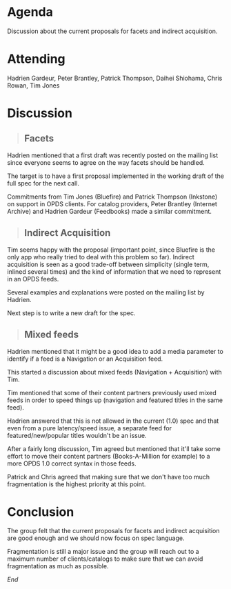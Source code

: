 # Agenda #

Discussion about the current proposals for facets and indirect acquisition.


# Attending #

Hadrien Gardeur, Peter Brantley, Patrick Thompson, Daihei Shiohama, Chris Rowan, Tim Jones


# Discussion #

> ## Facets ##

Hadrien mentioned that a first draft was recently posted on the mailing list since everyone seems to agree on the way facets should be handled.

The target is to have a first proposal implemented in the working draft of the full spec for the next call.

Commitments from Tim Jones (Bluefire) and Patrick Thompson (Inkstone) on support in OPDS clients.
For catalog providers, Peter Brantley (Internet Archive) and Hadrien Gardeur (Feedbooks) made a similar commitment.

> ## Indirect Acquisition ##

Tim seems happy with the proposal (important point, since Bluefire is the only app who really tried to deal with this problem so far).
Indirect acquisition is seen as a good trade-off between simplicity (single term, inlined several times) and the kind of information that we need to represent in an OPDS feeds.

Several examples and explanations were posted on the mailing list by Hadrien.

Next step is to write a new draft for the spec.

> ## Mixed feeds ##

Hadrien mentioned that it might be a good idea to add a media parameter to identify if a feed is a Navigation or an Acquisition feed.

This started a discussion about mixed feeds (Navigation + Acquisition) with Tim.

Tim mentioned that some of their content partners previously used mixed feeds in order to speed things up (navigation and featured titles in the same feed).

Hadrien answered that this is not allowed in the current (1.0) spec and that even from a pure latency/speed issue, a separate feed for featured/new/popular titles wouldn't be an issue.

After a fairly long discussion, Tim agreed but mentioned that it'll take some effort to move their content partners (Books-A-Million for example) to a more OPDS 1.0 correct syntax in those feeds.

Patrick and Chris agreed that making sure that we don't have too much fragmentation is the highest priority at this point.

# Conclusion #

The group felt that the current proposals for facets and indirect acquisition are good enough and we should now focus on spec language.

Fragmentation is still a major issue and the group will reach out to a maximum number of clients/catalogs to make sure that we can avoid fragmentation as much as possible.

_End_